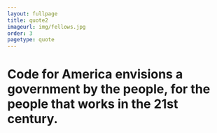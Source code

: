 ```yaml
---
layout: fullpage
title: quote2
imageurl: img/fellows.jpg
order: 3
pagetype: quote
---
```


Code for America envisions a government by the people, for the people that works in the 21st century.
=================
